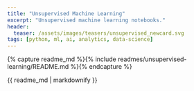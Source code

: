 ```yaml
---
title: "Unsupervised Machine Learning"
excerpt: "Unsupervised machine learning notebooks."
header:
  teaser: /assets/images/teasers/unsupervised_newcard.svg
tags: [python, ml, ai, analytics, data-science]
---
```


{% capture readme_md %}{% include readmes/unsupervised-learning/README.md %}{% endcapture %}
<div class="readme">
  {{ readme_md | markdownify }}
</div>
